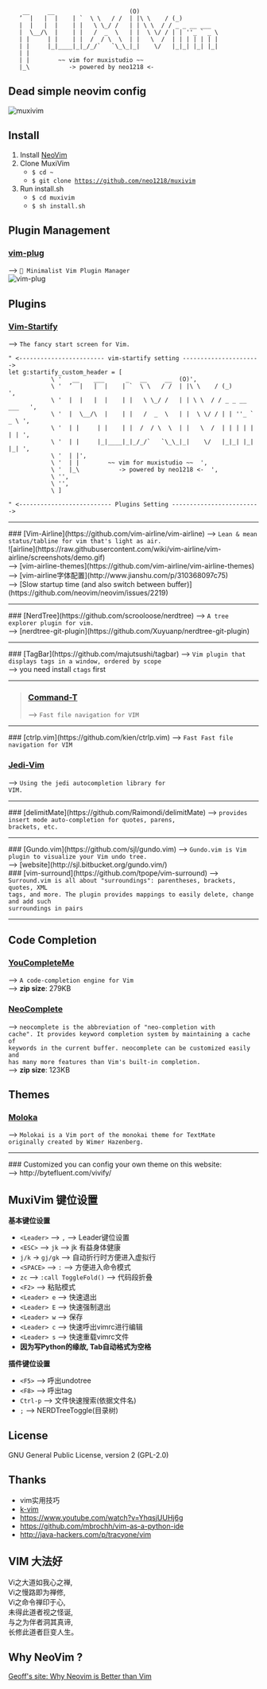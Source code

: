 
        __     __                     (O)
       ’  |   |  |    | `  \ \   / /  | |\ \    / (_)
       |  |   |  |    | |   \ \_/ /   | | \ \  / / _ _ __ ___
       |  \__/\  |    | |   /  _  \   | |  \ \/ / | | ''_ ` _ \
       | |     | |    | |  /  / \  \  | |   \  /  | | | | | | |
       | |     |_|____|_|_/_/`   `\_\_|_|    \/   |_|_| |_| |_|
       | |
       | |        ~~ vim for muxistudio ~~
       |_\           -> powered by neo1218 <-

## Dead simple neovim config
![muxivim](https://cloud.githubusercontent.com/assets/10671733/17623017/869c5780-60d0-11e6-8ad7-1b92206fc794.png)

## Install
1. Install [NeoVim]( https://salt.bountysource.com/teams/neovim)
2. Clone MuxiVim
    + <code>$ cd ~</code>
    + <code>$ git clone https://github.com/neo1218/muxivim</code>
3. Run install.sh
    + <code>$ cd muxivim</code>
    + <code>$ sh install.sh</code>

## Plugin Management
### [vim-plug](https://github.com/junegunn/vim-plug)
--> <code>🌺 Minimalist Vim Plugin Manager</code><br/>
![vim-plug](https://raw.githubusercontent.com/junegunn/i/master/vim-plug/installer.gif)

## Plugins
### [Vim-Startify](https://github.com/mhinz/vim-startify)
--> <code>The fancy start screen for Vim.</code> <br/>

    " <------------------------ vim-startify setting ---------------------->
    let g:startify_custom_header = [
                \ '   __    ___      _   __     __  (O)',
                \ '  ’  |   |  |    | `  \ \   / /  | |\ \    / (_)           ',
                \ '  |  |   |  |    | |   \ \_/ /   | | \ \  / / _ _ __ ___   ',
                \ '  |  \__/\  |    | |   /  _  \   | |  \ \/ / | | ''_ ` _ \ ',
                \ '  | |     | |    | |  /  / \  \  | |   \  /  | | | | | | | ',
                \ '  | |     |_|____|_|_/_/`   `\_\_|_|    \/   |_|_| |_| |_| ',
                \ '  | |',
                \ '  | |        ~~ vim for muxistudio ~~  ',
                \ '  |_\           -> powered by neo1218 <-  ',
                \ '',
                \ '',
                \ ]

    " <-------------------------- Plugins Setting ------------------------->

<hr/>
### [Vim-Airline](https://github.com/vim-airline/vim-airline)
--> <code>Lean & mean status/tabline for vim that's light as air.</code><br/>
![airline](https://raw.githubusercontent.com/wiki/vim-airline/vim-airline/screenshots/demo.gif)<br/>
--> [vim-airline-themes](https://github.com/vim-airline/vim-airline-themes)<br/>
--> [vim-airline字体配置](http://www.jianshu.com/p/310368097c75)<br/>
--> [Slow startup time (and also switch between buffer)](https://github.com/neovim/neovim/issues/2219)

<hr/>
### [NerdTree](https://github.com/scrooloose/nerdtree)
--> <code>A tree explorer plugin for vim.</code><br/>
--> [nerdtree-git-plugin](https://github.com/Xuyuanp/nerdtree-git-plugin)

<hr/>
### [TagBar](https://github.com/majutsushi/tagbar)
--> <code>Vim plugin that displays tags in a window, ordered by scope</code><br/>
--> you need install <code>ctags</code> first
<hr/>

> ### [Command-T](https://github.com/wincent/command-t)
> --> <code>Fast file navigation for VIM</code><br/>

<hr/>
### [ctrlp.vim](https://github.com/kien/ctrlp.vim)
--> <code>Fast Fast file navigation for VIM</code><br/>

### [Jedi-Vim](https://github.com/davidhalter/jedi-vim)
--> <code>Using the jedi autocompletion library for VIM.</code><br/>
<hr/>
### [delimitMate](https://github.com/Raimondi/delimitMate)
--> <code>provides insert mode auto-completion for quotes, parens,
brackets, etc.</code><br/>
<hr/>
### [Gundo.vim](https://github.com/sjl/gundo.vim)
--> <code>Gundo.vim is Vim plugin to visualize your Vim undo tree.</code><br/>
--> [website](http://sjl.bitbucket.org/gundo.vim/)<br/>
### [vim-surround](https://github.com/tpope/vim-surround)
--> <code>Surround.vim is all about "surroundings": parentheses, brackets, quotes, XML
tags, and more. The plugin provides mappings to easily delete, change and add such
surroundings in pairs</code><br/>
<hr/>

## Code Completion
### [YouCompleteMe](https://github.com/Valloric/YouCompleteMe)
--> <code>A code-completion engine for Vim </code><br/>
--> **zip size**: 279KB<br/>

### [NeoComplete](https://github.com/Shougo/neocomplete.vim)
--> <code>neocomplete is the abbreviation of "neo-completion with cache". It provides
keyword completion system by maintaining a cache of keywords in the current buffer.
neocomplete can be customized easily and has many more features than Vim's built-in
completion.</code><br/>
--> **zip size**: 123KB<br/>

## Themes
### [Moloka](https://github.com/tomasr/molokai)
--> <code>Molokai is a Vim port of the monokai theme for TextMate originally created by Wimer Hazenberg.</code>
<hr/>
### Customized
you can config your own theme on this website:<br/>
--> http://bytefluent.com/vivify/

## MuxiVim 键位设置
**基本键位设置**

+ ```<Leader>``` --> ```,``` --> Leader键位设置
+ ```<ESC>``` --> ```jk``` --> jk 有益身体健康
+ ```j/k``` -> ```gj/gk``` --> 自动折行时方便进入虚拟行
+ ```<SPACE>``` --> ```:``` --> 方便进入命令模式
+ ```zc``` --> ```:call ToggleFold()``` --> 代码段折叠
+ ```<F2>``` --> 粘贴模式
+ ```<Leader> e``` --> 快速退出
+ ```<Leader> E``` --> 快速强制退出
+ ```<Leader> w``` --> 保存
+ ```<Leader> c``` --> 快速呼出vimrc进行编辑
+ ```<Leader> s``` --> 快速重载vimrc文件
+ **因为写Python的缘故, Tab自动格式为空格**

**插件键位设置**

+ ```<F5>``` --> 呼出undotree
+ ```<F8>``` --> 呼出tag
+ ```Ctrl-p``` --> 文件快速搜索(依据文件名)
+ ```;``` --> NERDTreeToggle(目录树)


## License
GNU General Public License, version 2 (GPL-2.0)

## Thanks

+ vim实用技巧
+ [k-vim](https://github.com/wklken/k-vim)
+ https://www.youtube.com/watch?v=YhqsjUUHj6g
+ https://github.com/mbrochh/vim-as-a-python-ide
+ http://java-hackers.com/p/tracyone/vim

## VIM 大法好
Vi之大道如我心之禅, <br/>
Vi之慢路即为禅修, <br/>
Vi之命令禅印于心, <br/>
未得此道者视之怪诞, <br/>
与之为伴者洞其真谛, <br/>
长修此道者巨变人生。<br/>

## Why NeoVim ?
[Geoff's site: Why Neovim is Better than Vim](http://geoff.greer.fm/2015/01/15/why-neovim-is-better-than-vim/)
